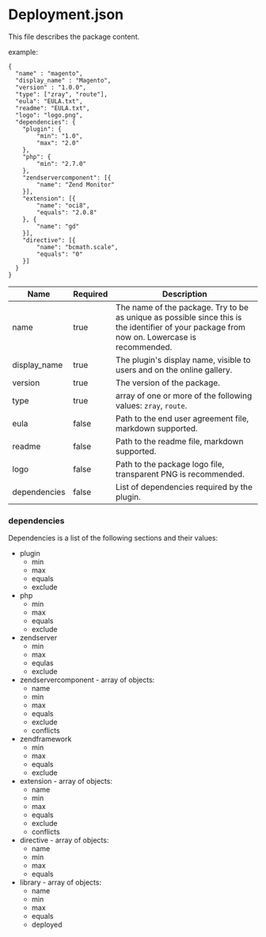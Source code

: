 Deployment.json
==========

This file describes the package content.

example:

	{
	  "name" : "magento",
	  "display_name" : "Magento",
	  "version" : "1.0.0",
	  "type": ["zray", "route"],
	  "eula": "EULA.txt",
	  "readme": "EULA.txt",
	  "logo": "logo.png",
	  "dependencies": {
        "plugin": {
            "min": "1.0",
            "max": "2.0"
        },
        "php": {
            "min": "2.7.0"
        },
        "zendservercomponent": [{
            "name": "Zend Monitor"
        }],
        "extension": [{
            "name": "oci8",
            "equals": "2.0.8"
        }, {
            "name": "gd"
        }],
        "directive": [{
            "name": "bcmath.scale",
            "equals": "0"
        }]
      }
	}

Name | Required | Description
------------ | ------------- | -------------
name | true | The name of the package. Try to be as unique as possible since this is the identifier of your package from now on. Lowercase is recommended.
display_name | true |  The plugin's display name, visible to users and on the online gallery.
version | true | The version of the package.
type | true| array of one or more of the following values: `zray`, `route`.
eula | false | Path to the end user agreement file, markdown supported.
readme | false | Path to the readme file, markdown supported.
logo | false | Path to the package logo file, transparent PNG is recommended.
dependencies | false | List of dependencies required by the plugin.

### dependencies 
Dependencies is a list of the following sections and their values:

 - plugin
	 - min
	 - max
	 - equals
	 - exclude
 - php
	 - min
	 - max
	 - equals
	 - exclude
 - zendserver
	 - min
	 - max
	 - equlas
	 - exclude
 - zendservercomponent - array of objects:
	 - name
	 - min
	 - max
	 - equals
	 - exclude
	 - conflicts
 - zendframework
	 - min
	 - max
	 - equals
	 - exclude
 - extension - array of objects:
	 - name
	 - min
	 - max
	 - equals
	 - exclude
	 - conflicts
 - directive - array of objects:
	 - name
	 - min
	 - max
	 - equals
 - library - array of objects:
	 - name
	 - min
	 - max
	 - equals
	 - deployed
